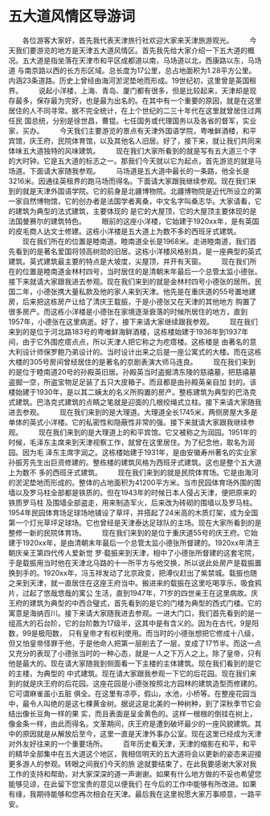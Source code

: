# 五大道风情区导游词
　　各位游客大家好，首先我代表天津旅行社欢迎大家来天津旅游观光。
　　今天我们要游览的地方是天津五大道风情区。首先我先给大家介绍一下五大道的概况。五大道是指坐落在天津市和平区成都道以南，马场道以北，西康路以东，马场道 与南京路以西的长方形区域。总长度为17公里，总占地面积为1.28平方公里。内涵23条道路。历史上曾经由海河淤泥垫地而形成。19世纪初，这里曾是英国租界。
　　说起小洋楼，上海、青岛、厦门都有很多，但是比较起来，天津却是现存最多，保存最为完好，也是最为出名的。在其中有一个重要的原因，就是在这里居住的人不同寻常。据不完全统计，在上个世纪的二三十年代在这里就曾居住过两任民 国总统，分别是徐世昌，曹锟。七任国务或代理国务以及各省的督军，实业家，买办。
　　今天我们主要游览的景点有天津外国语学院，粤唯鲜酒楼，和平宾馆，庆王府，民院体育馆，以及其他名人旧居。好了，接下来，就让我们共同来体味五大道独特的风味建筑。
　　现在我们大家所看到的就是写有五大道三个字的大时钟。它是五大道的标志之一。那我们今天就以它为起点，首先游览的就是马场道。下面请大家随我参观。
　　马场道是五大道中最长的一条路，他全长是3216米。因通往英租界的跑马场而得名。下面请大家跟我继续参观。现在我们来到的就是天津外国语学院。它的前身是北疆博物院。北疆博物院是近代所设立的第一家自然博物馆，它的创办者是法国学者离桑，中文名字叫桑志华。大家请看，它的建筑为典型的法式建筑，主要体现的 是它的大屋顶，它的大屋顶主要体现的是法国曼赛尔的建筑特色。
　　眼前的这座小洋楼，它始建于1920xx年，是有英国的皮毛商人达文士修建。这栋小洋楼是五大道上为数不多的西班牙式建筑。
　　现在我们所在的位置是睦南道。睦南道全长是1968米。走进睦南道，我们首先看到的是著名爱国将领高树勋的旧居。这栋小洋楼风格别具，是一座典型的英式建筑。英式建筑最主要的特点是大坡度，尖屋顶，并开有天窗。
　　现在我们所在的位置是睦南道金林村四号，当时居住的是清朝末年最后一个总管太监小德张。接下来就请大家跟我进去参观。现在我们来到的就是金林村四号小德张的居所。民国二年，小德张携大量私款及他的家人来到天津。他先是在重庆道的55号置地建房，后来把这栋房产让给了清庆王载振，于是小德张又在天津的其他地方 购置了很多房产。而这栋小洋楼是小德张在家境逐渐衰落的时候所居住的地方，直到1957年，小德张在这里病逝。好了，接下来请大家继续跟我参观。
　　现在我们来到的是位于河北路183号的粤唯鲜海鲜酒楼，这栋楼始建于1936年到1937年间，由于它外围疙瘩点点，所以天津人把它称之为疙瘩楼。这栋楼是 由著名的意大利设计师保罗鲍乃弟设计的。当时设计出来之后是一座公寓式的大楼。而在这栋大楼的305号房间曾经居住的是著名的京剧表演大师马连良。
　　现在我们来到的是位于睦南道20号的孙殿英旧居。孙殿英当时盗掘清东陵的慈禧墓，把慈禧墓盗掘一空，所盗宝物足足装了五只大皮箱子。而且都是由孙殿英亲自加 封的。该楼始建于1930年，是以其二姨太的名义所购置的房产。整栋建筑为典型的巴洛克式建筑。巴洛克式建筑的点睛之笔就是迎面的几根绞绳式立柱。接下来请大家随我进去参观。
　　现在我们来到的是大理道。大理道全长1745米，两侧房屋大多是单体的英式小洋楼。它的私密性和隐蔽性非常的强。接下来就请大家跟我继续参观。
　　现在我们来到的是大理道上的和平宾馆。它又被称之为润园。1951年的时候，毛泽东主席来到天津视察工作，就曾在这里居住。为了纪念他，取名为润园。因为毛 泽东主席字润之。这栋楼始建于1931年，是由安徽寿州著名的实业家孙振芳先生出巨资修建的。整栋楼的建筑风格为西班牙式建筑。这也是整个五大道上为数不 多的西班牙式建筑。
　　现在我们来到的就是民院体育场。它是由海河的淤泥垫地而形成的。整体的占地面积为41200平方米。当市民园体育场外围的围墙以及罗马柱全部都是铁质的。但在1943年的时候日本人侵占天津，便把原来的铁质罗马柱 及围墙全部盗走，用来制造军火，后来改为砖砌的围墙以及罗马柱。1954年民园体育场足球场地铺设了草坪，并搭起了24米高的木质灯架，成为全国第一个灯光草坪足球场。它也曾经是天津泰达足球队的主场。现在大家所看到的是整修一新的民院体育场。
　　现在我们来到的是位于重庆道55号的庆王府。它始建于1920xx年，是由清朝末年最后一个总管太监小德张所督建的。1920xx年清王朝庆亲王第四代传人爱新觉 罗·载振来到天津，相中了小德张所督建的这套宅院，于是载振用当时他在天津北马路的十一所平方与他交换，所以说此处房产是载振置换到手的。1920xx年，冯玉祥发动了北京政变，把溥仪赶出了紫禁城。载振也随之来到天津，就一直居住在这座王府当中。搬进来的载振在这里吃喝享乐，吸食鸦片，过起了悠哉悠哉的寓公 生活，直到1947年，71岁的四世亲王在这里病故。庆王府的建筑为典型的中西合璧式，首先看到的是它的门楼为典型的西式门楼。它的寓意是海纳百川。接下来请大家随我进去参观。一进大门口，我们首先看到的是一组高大的石台阶，它的台阶数为17级半，这其中是有含义的。因为在古代，9是阳数，99是极阳数， 只有皇帝才有权利使用。而当时的小德张想把它修成十八级，但又怕皇帝怪罪于他，于是他命人把第一层削去了一层，变成了17节半。而这一点又充分的表现了小德张当时的一种心态，就是一人之下万人之上。除了皇帝，只有他是最大的。现在请大家随我到侧面看一下主楼的主体建筑。现在我们看到的是它的主楼，为典型的 中式建筑。现在请大家跟我参观一下它的后花园。现在我们来到的就是庆王府的后花园。这座花园是小德张按照北方园林的建筑造型而修建的。它可谓麻雀虽小五脏 俱全。在这里有凉亭，假山，水池，小桥等。在整座花园当中，最令人叫绝的是这七棵黄金树。据说这是北美的一种树种，到了深秋季节它会结出像长豆角一样的果 实，而且表面是呈金黄色的。这样一根根的倒挂在树上，像金条一样，由此而得名。文革期间，庆王府是遭到破坏最少的一座风貌建筑。其中的原因就是从解放后至今，这里一直是天津外事办公室。现在这里已经成为天津对外友好往来的一个重要场所。
　　百年历史看天津，天津的缩影在和平，和平的精华全部集中在五大道这个地区，我相信明天的五大道将会以更新的姿态来迎接更多游人的参观。转眼之间我们今天的旅 途就要结束了，在此我要感谢大家对我工作的支持和帮助，对大家深深的道一声谢谢。如果有什么地方做的不妥也希望您能够见谅，在此留下您宝贵的意见以便我们 在今后的工作中能够有所改进。如果有缘，我期待能够和您再次相会在天津。最后我在这里祝愿大家万事顺意，一路平安。
